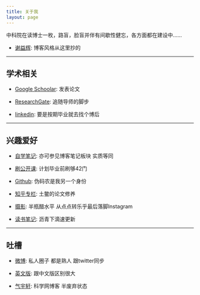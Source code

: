 ```yaml
---
title: 关于我
layout: page
---
```


中科院在读博士一枚，路盲，脸盲并伴有间歇性健忘，各方面都在建设中……

- [谢益辉](http://yihui.name): 博客风格从这里抄的

---

## 学术相关

- [Google Schoolar](http://scholar.google.com/citations?user=SPNX8oUAAAAJ&hl=en): 发表论文

- [ResearchGate](https://www.researchgate.net/profile/Miao_Yu21): 追随导师的脚步

- [linkedin](https://www.linkedin.com/in/yufree): 要是按期毕业就去找个博后

---

## 兴趣爱好

- [自学笔记](http://yufree.github.io/notes): 亦可参见博客笔记板块 实质等同

- [刷公开课](https://github.com/yufree/MOOC): 计划毕业前刷够42门

- [Github](https://github.com/yufree): 伪码农是我另一个身份

- [知乎专栏](http://zhuanlan.zhihu.com/yufree): 土鳖的论文修养

- [摄影](https://instagram.com/yufree/): 半瓶醋水平 从点点转乐乎最后落脚Instagram

- [读书笔记](https://yufreecas.blogspot.com/): 沥青下滴速更新

---

## 吐槽

- [微博](http://weibo.com/yufreecas): 私人圈子 都是熟人 跟twitter同步

- [英文版](http://yufree.github.io/blog/): 跟中文版区别很大

- [气宇轩](http://blog.sciencenet.cn/u/yufree): 科学网博客 半废弃状态